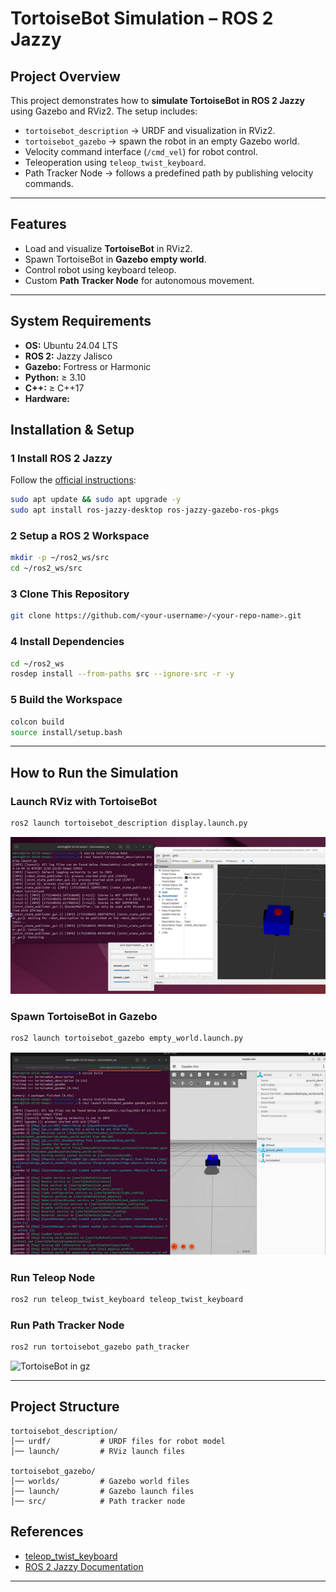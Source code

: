 #  TortoiseBot Simulation – ROS 2 Jazzy

##  Project Overview

This project demonstrates how to **simulate TortoiseBot in ROS 2 Jazzy** using Gazebo and RViz2.
The setup includes:

* `tortoisebot_description` → URDF and visualization in RViz2.
* `tortoisebot_gazebo` → spawn the robot in an empty Gazebo world.
* Velocity command interface (`/cmd_vel`) for robot control.
* Teleoperation using `teleop_twist_keyboard`.
* Path Tracker Node → follows a predefined path by publishing velocity commands.

---

##  Features

* Load and visualize **TortoiseBot** in RViz2.
* Spawn TortoiseBot in **Gazebo empty world**.
* Control robot using keyboard teleop.
* Custom **Path Tracker Node** for autonomous movement.

---

##  System Requirements

* **OS:** Ubuntu 24.04 LTS
* **ROS 2:** Jazzy Jalisco
* **Gazebo:** Fortress or Harmonic
* **Python:** ≥ 3.10
* **C++:** ≥ C++17
* **Hardware:**

##  Installation & Setup

### 1️ Install ROS 2 Jazzy

Follow the [official instructions](https://docs.ros.org/en/jazzy/Installation.html):

```bash
sudo apt update && sudo apt upgrade -y
sudo apt install ros-jazzy-desktop ros-jazzy-gazebo-ros-pkgs
```

### 2️ Setup a ROS 2 Workspace

```bash
mkdir -p ~/ros2_ws/src
cd ~/ros2_ws/src
```

### 3️ Clone This Repository

```bash
git clone https://github.com/<your-username>/<your-repo-name>.git
```

### 4️ Install Dependencies

```bash
cd ~/ros2_ws
rosdep install --from-paths src --ignore-src -r -y
```

### 5️ Build the Workspace

```bash
colcon build
source install/setup.bash
```

---

##  How to Run the Simulation

### Launch RViz with TortoiseBot

```bash
ros2 launch tortoisebot_description display.launch.py
```
![TortoiseBot in RViz2](https://github.com/Sivapriya083/differential_drive_robot_control/blob/d36d88c3b8e573951dc676682f3dc8520f1bc50f/robot%20in%20rviz.png)

### Spawn TortoiseBot in Gazebo

```bash
ros2 launch tortoisebot_gazebo empty_world.launch.py
```
![TortoiseBot in gz](https://github.com/Sivapriya083/differential_drive_robot_control/blob/main/robot%20in%20gz.png?raw=true)


### Run Teleop Node

```bash
ros2 run teleop_twist_keyboard teleop_twist_keyboard
```

### Run Path Tracker Node

```bash
ros2 run tortoisebot_gazebo path_tracker
```
![TortoiseBot in gz]()


---

##  Project Structure

```
tortoisebot_description/
│── urdf/           # URDF files for robot model
│── launch/         # RViz launch files

tortoisebot_gazebo/
│── worlds/         # Gazebo world files
│── launch/         # Gazebo launch files
│── src/            # Path tracker node
```

##  References

* [teleop\_twist\_keyboard](https://github.com/ros2/teleop_twist_keyboard)
* [ROS 2 Jazzy Documentation](https://docs.ros.org/en/jazzy/)

---







































